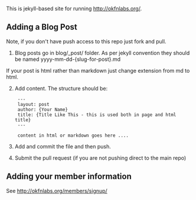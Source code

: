 This is jekyll-based site for running http://okfnlabs.org/.

## Adding a Blog Post

Note, if you don't have push access to this repo just fork and pull.

1. Blog posts go in blog/_post/ folder. As per jekyll convention they should be named yyyy-mm-dd-{slug-for-post}.md

If your post is html rather than markdown just change extension from md to html.

2. Add content. The structure should be:

        ---
        layout: post
        author: {Your Name}
        title: {Title Like This - this is used both in page and html title}
        ---

        content in html or markdown goes here ....

3. Add and commit the file and then push.

4. Submit the pull request (if you are not pushing direct to the main repo)


## Adding your member information

See <http://okfnlabs.org/members/signup/>

